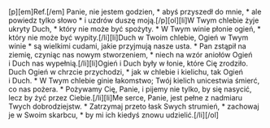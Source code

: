 [p][em]Ref.[/em] Panie, nie jestem godzien, * abyś przyszedł do mnie, * ale powiedz tylko słowo * i uzdrów duszę moją.[/p][ol][li]W Twym chlebie żyje ukryty Duch, * który nie może być spożyty. * W Twym winie płonie ogień, * który nie może być wypity.[/li][li]Duch w Twoim chlebie, Ogień w Twym winie * są wielkimi cudami, jakie przyjmują nasze usta. * Pan zstąpił na ziemię, czyniąc nas nowym stworzeniem, * niech na wzór aniołów Ogień i Duch nas wypełnią.[/li][li]Ogień i Duch były w łonie, które Cię zrodziło. Duch Ogień w chrzcie przychodzi, * jak w chlebie i kielichu, tak Ogień i Duch. * W Twym chlebie ginie łakomstwo; Twój kielich unicestwia śmierć, co nas pożera. * Pożywamy Cię, Panie, i pijemy nie tylko, by się nasycić, lecz by żyć przez Ciebie.[/li][li]Me serce, Panie, jest pełne z nadmiaru Twych dobrodziejstw. * Zatrzymaj przeto łask Swych strumień, * zachowaj je w Swoim skarbcu, * by mi ich kiedyś znowu udzielić.[/li][/ol]